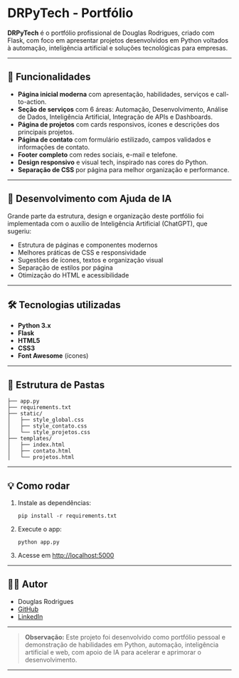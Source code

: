 # DRPyTech - Portfólio

**DRPyTech** é o portfólio profissional de Douglas Rodrigues, criado com Flask, com foco em apresentar projetos desenvolvidos em Python voltados à automação, inteligência artificial e soluções tecnológicas para empresas.

---

## 🚀 Funcionalidades

- **Página inicial moderna** com apresentação, habilidades, serviços e call-to-action.
- **Seção de serviços** com 6 áreas: Automação, Desenvolvimento, Análise de Dados, Inteligência Artificial, Integração de APIs e Dashboards.
- **Página de projetos** com cards responsivos, ícones e descrições dos principais projetos.
- **Página de contato** com formulário estilizado, campos validados e informações de contato.
- **Footer completo** com redes sociais, e-mail e telefone.
- **Design responsivo** e visual tech, inspirado nas cores do Python.
- **Separação de CSS** por página para melhor organização e performance.

---

## 🤖 Desenvolvimento com Ajuda de IA

Grande parte da estrutura, design e organização deste portfólio foi implementada com o auxílio de Inteligência Artificial (ChatGPT), que sugeriu:
- Estrutura de páginas e componentes modernos
- Melhores práticas de CSS e responsividade
- Sugestões de ícones, textos e organização visual
- Separação de estilos por página
- Otimização do HTML e acessibilidade

---

## 🛠️ Tecnologias utilizadas

- **Python 3.x**
- **Flask**
- **HTML5**
- **CSS3**
- **Font Awesome** (ícones)

---

## 📂 Estrutura de Pastas

```
├── app.py
├── requirements.txt
├── static/
│   ├── style_global.css
│   ├── style_contato.css
│   └── style_projetos.css
├── templates/
│   ├── index.html
│   ├── contato.html
│   └── projetos.html
```

---

## 💡 Como rodar

1. Instale as dependências:
   ```
   pip install -r requirements.txt
   ```
2. Execute o app:
   ```
   python app.py
   ```
3. Acesse em [http://localhost:5000](http://localhost:5000)

---

## 👨‍💻 Autor

- Douglas Rodrigues  
- [GitHub](https://github.com/dlorodriguesprogramador)  
- [LinkedIn](https://www.linkedin.com/in/dlorodrigues/)

---

> **Observação:** Este projeto foi desenvolvido como portfólio pessoal e demonstração de habilidades em Python, automação, inteligência artificial e web, com apoio de IA para acelerar e aprimorar o desenvolvimento.

---
